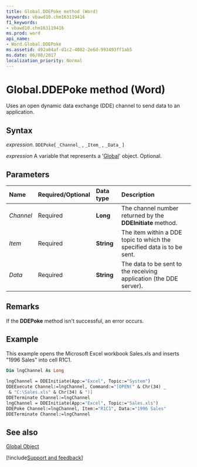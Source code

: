 ```yaml
---
title: Global.DDEPoke method (Word)
keywords: vbawd10.chm163119416
f1_keywords:
- vbawd10.chm163119416
ms.prod: word
api_name:
- Word.Global.DDEPoke
ms.assetid: d92a84af-d1c2-4082-2e6d-993493ff1ab5
ms.date: 06/08/2017
localization_priority: Normal
---
```



# Global.DDEPoke method (Word)

Uses an open dynamic data exchange (DDE) channel to send data to an application.


## Syntax

_expression_. `DDEPoke`( `_Channel_` , `_Item_` , `_Data_` )

_expression_ A variable that represents a '[Global](Word.Global.md)' object. Optional.


## Parameters

|Name|Required/Optional|Data type|Description|
|:-----|:-----|:-----|:-----|
| _Channel_|Required| **Long**|The channel number returned by the  **DDEInitiate** method.|
| _Item_|Required| **String**|The item within a DDE topic to which the specified data is to be sent.|
| _Data_|Required| **String**|The data to be sent to the receiving application (the DDE server).|

## Remarks

If the  **DDEPoke** method isn't successful, an error occurs.


## Example

This example opens the Microsoft Excel workbook Sales.xls and inserts "1996 Sales" into cell R1C1.


```vb
Dim lngChannel As Long 
 
lngChannel = DDEInitiate(App:="Excel", Topic:="System") 
DDEExecute Channel:=lngChannel, Command:="[OPEN(" & Chr(34) _ 
 & "C:\Sales.xls" & Chr(34) & ")] 
DDETerminate Channel:=lngChannel 
lngChannel = DDEInitiate(App:="Excel", Topic:="Sales.xls") 
DDEPoke Channel:=lngChannel, Item:="R1C1", Data:="1996 Sales" 
DDETerminate Channel:=lngChannel
```


## See also


[Global Object](Word.Global.md)

[!include[Support and feedback](~/includes/feedback-boilerplate.md)]